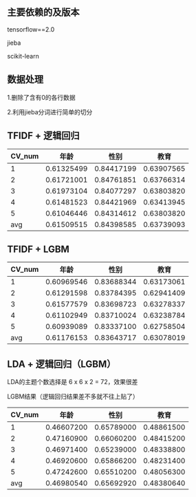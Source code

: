 ## 主要依赖的及版本
tensorflow==2.0

jieba

scikit-learn

## 数据处理
1.删除了含有0的各行数据

2.利用jieba分词进行简单的切分
## TFIDF + 逻辑回归

| CV_num | 年龄| 性别| 教育|
|------ | ------ | ------ | ------ |
|1|0.61325499|0.84417199|0.63907565| 
|2|0.61721001|0.84761851|0.63766314| 
|3|0.61973104|0.84077297|0.63803820| 
|4|0.61481523|0.84421969|0.63413945| 
|5|0.61046446|0.84314612|0.63803820| 
|avg|0.61509515|0.84398585|0.63739093| 

## TFIDF + LGBM
| CV_num | 年龄| 性别| 教育|
|------ | ------ | ------ | ------ |
|1|0.60969546|0.83688344|0.63173061| 
|2|0.61291598|0.83784395|0.62941409| 
|3|0.61577579|0.83698723|0.63278337| 
|4|0.61102949|0.83710024|0.63238784| 
|5|0.60939089|0.83337100|0.62758504| 
|avg|0.61176153|0.83643717|0.63078019| 

## LDA + 逻辑回归（LGBM）
LDA的主题个数选择是 6 x 6 x 2 = 72，效果很差

LGBM结果（逻辑回归结果差不多就不往上贴了）

| CV_num | 年龄| 性别| 教育|
|------ | ------ | ------ | ------ |
|1|0.46607200|0.65789000|0.48861500|
|2|0.47160900|0.66060200|0.48415200|
|3|0.46971400|0.65239000|0.48338800|
|4|0.46920600|0.65866200|0.48231400|
|5|0.47242600|0.65510200|0.48056300|
|avg|0.46980540|0.65692920|0.48380640|
